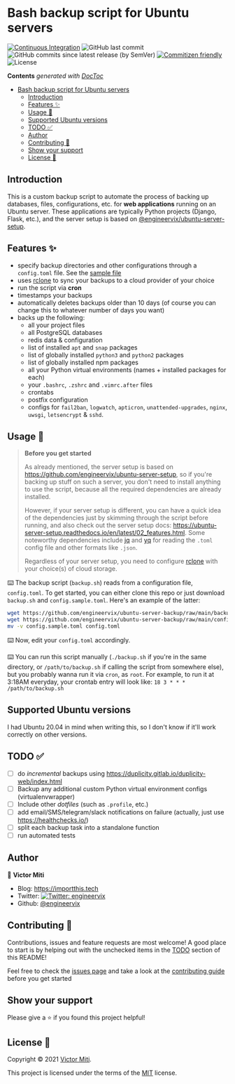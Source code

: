 # Bash backup script for Ubuntu servers

[![Continuous Integration](https://github.com/engineervix/ubuntu-server-backup/actions/workflows/main.yml/badge.svg)](https://github.com/engineervix/ubuntu-server-backup/actions/workflows/main.yml)
![GitHub last commit](https://img.shields.io/github/last-commit/engineervix/ubuntu-server-backup)
![GitHub commits since latest release (by SemVer)](https://img.shields.io/github/commits-since/engineervix/ubuntu-server-backup/latest/main)
[![Commitizen friendly](https://img.shields.io/badge/commitizen-friendly-brightgreen.svg)](http://commitizen.github.io/cz-cli/)
![License](https://img.shields.io/github/license/engineervix/ubuntu-server-backup)

<!-- START doctoc generated TOC please keep comment here to allow auto update -->
<!-- DON'T EDIT THIS SECTION, INSTEAD RE-RUN doctoc TO UPDATE -->
**Contents**  *generated with [DocToc](https://github.com/thlorenz/doctoc)*

- [Bash backup script for Ubuntu servers](#bash-backup-script-for-ubuntu-servers)
  - [Introduction](#introduction)
  - [Features ✨](#features-)
  - [Usage 🚀](#usage-)
  - [Supported Ubuntu versions](#supported-ubuntu-versions)
  - [TODO ✅](#todo-)
  - [Author](#author)
  - [Contributing 🤝](#contributing-)
  - [Show your support](#show-your-support)
  - [License 📝](#license-)

<!-- END doctoc generated TOC please keep comment here to allow auto update -->

## Introduction

This is a custom backup script to automate the process of backing up databases, files, configurations, etc. for **web applications** running on an Ubuntu server. These applications are typically Python projects (Django, Flask, etc.), and the server setup is based on [@engineervix/ubuntu-server-setup](https://github.com/engineervix/ubuntu-server-setup).

## Features ✨

- specify backup directories and other configurations through a `config.toml` file. See the [sample file](config.sample.toml)
- uses [rclone](https://rclone.org/) to sync your backups to a cloud provider of your choice
- run the script via **cron**
- timestamps your backups
- automatically deletes backups older than 10 days (of course you can change this to whatever number of days you want)
- backs up the following:
  - all your project files
  - all PostgreSQL databases
  - redis data & configuration
  - list of installed `apt` and `snap` packages
  - list of globally installed `python3` and `python2` packages
  - list of globally installed npm packages
  - all your Python virtual environments (names + installed packages for each)
  - your `.bashrc`, `.zshrc` and `.vimrc.after` files
  - crontabs
  - postfix configuration
  - configs for `fail2ban`, `logwatch`, `apticron`, `unattended-upgrades`, `nginx`, `uwsgi`, `letsencrypt` & `sshd`.

## Usage 🚀

> **Before you get started**
>
> As already mentioned, the server setup is based on <https://github.com/engineervix/ubuntu-server-setup>, so if you're backing up stuff on such a server, you don't need to install anything to use the script, because all the required dependencies are already installed.
>
> However, if your server setup is different, you can have a quick idea of the dependencies just by skimming through the script before running, and also check out the server setup docs: <https://ubuntu-server-setup.readthedocs.io/en/latest/02_features.html>. Some noteworthy dependencies include [jq](https://stedolan.github.io/jq/) and [yq](https://kislyuk.github.io/yq/) for reading the `.toml` config file and other formats like `.json`.
>
> Regardless of your server setup, you need to configure [rclone](https://rclone.org/) with your choice(s) of cloud storage.

⌨️ The backup script (`backup.sh`) reads from a configuration file, `config.toml`. To get started, you can either clone this repo or just download `backup.sh` and `config.sample.toml`. Here's an example of the latter:

```bash
wget https://github.com/engineervix/ubuntu-server-backup/raw/main/backup.sh && \
wget https://github.com/engineervix/ubuntu-server-backup/raw/main/config.sample.toml && \
mv -v config.sample.toml config.toml
```

⌨️ Now, edit your `config.toml` accordingly.

⌨️ You can run this script manually (`./backup.sh` if you're in the same directory, or `/path/to/backup.sh` if calling the script from somewhere else), but you probably wanna run it via `cron`, as `root`. For example, to run it at 3:18AM everyday, your crontab entry will look like: `18 3 * * * /path/to/backup.sh`

## Supported Ubuntu versions

I had Ubuntu 20.04 in mind when writing this, so I don't know if it'll work correctly on other versions.

## TODO ✅

- [ ] do *incremental* backups using <https://duplicity.gitlab.io/duplicity-web/index.html>
- [ ] Backup any additional custom Python virtual environment configs (virtualenvwrapper)
- [ ] Include other *dotfiles* (such as `.profile`, etc.)
- [ ] add email/SMS/telegram/slack notifications on failure (actually, just use <https://healthchecks.io/>)
- [ ] split each backup task into a standalone function
- [ ] run automated tests

## Author

👤 **Victor Miti**

- Blog: <https://importthis.tech>
- Twitter: [![Twitter: engineervix](https://img.shields.io/twitter/follow/engineervix.svg?style=social)](https://twitter.com/engineervix)
- Github: [@engineervix](https://github.com/engineervix)

## Contributing 🤝

Contributions, issues and feature requests are most welcome! A good place to start is by helping out with the unchecked items in the [TODO](#todo-) section of this README!

Feel free to check the [issues page](https://github.com/engineervix/ubuntu-server-backup/issues) and take a look at the [contributing guide](CONTRIBUTING.md) before you get started

## Show your support

Please give a ⭐️ if you found this project helpful!

## License 📝

Copyright © 2021 [Victor Miti](https://github.com/engineervix).

This project is licensed under the terms of the [MIT](https://github.com/engineervix/ubuntu-server-backup/blob/main/LICENSE) license.
